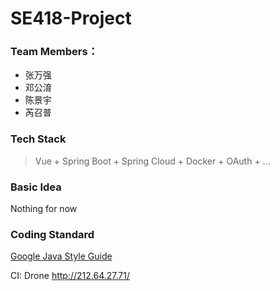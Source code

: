 # SE418-Project
### Team Members：

- 张万强
- 邓公淯
- 陈景宇
- 芮召普

### Tech Stack

> Vue + Spring Boot + Spring Cloud + Docker + OAuth + ...

### Basic Idea 

Nothing for now

### Coding Standard

[Google Java Style Guide](https://google.github.io/styleguide/javaguide.html)

CI: Drone
http://212.64.27.71/

